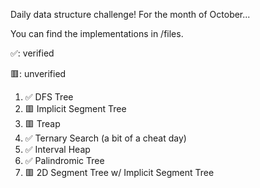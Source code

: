 Daily data structure challenge! For the month of October...

You can find the implementations in /files.

✅: verified

🟥: unverified

1. ✅ DFS Tree
2. 🟥 Implicit Segment Tree
3. 🟥 Treap
4. ✅ Ternary Search (a bit of a cheat day)
5. ✅ Interval Heap
6. ✅ Palindromic Tree
7. 🟥 2D Segment Tree w/ Implicit Segment Tree

